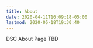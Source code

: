 ```yaml
---
title: About
date: 2020-04-11T16:09:18-05:00
lastmod: 2020-05-18T19:30:40
---
```

DSC About Page TBD